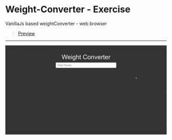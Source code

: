 # Weight-Converter - Exercise
VanillaJs based weightConverter - web browser
> [Preview](https://r4nd3l.github.io/Weight-Converter/)
---

![Weight-Converter](https://github.com/r4nd3l/Weight-Converter/blob/master/img/sample.gif)
